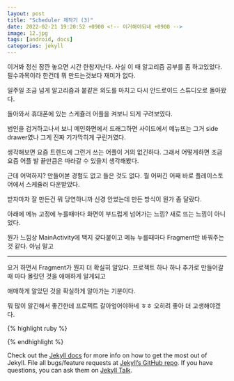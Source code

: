 ```yaml
---
layout: post
title: "Scheduler 제작기 (3)"
date: 2022-02-21 19:20:52 +0900 <!-- 이거해야되네 +0900 -->
image: 12.jpg
tags: [android, docs]
categories: jekyll
---
```


이거봐 정신 잠깐 놓으면 시간 한참지난다. 사실 이 때 알고리즘 공부를 좀 하고있었다. 필수과목이라 한건데 뭐 만드는것보다 재미가 없다.

일주일 조금 넘게 알고리즘과 붙같은 외도를 마치고 다시 안드로이드 스튜디오로 돌아왔다.

돌아와서 휴대폰에 있는 스케쥴러 어플을 켜보니 되게 구려보였다.

범인을 검거하고나서 보니 메인화면에서 드래그하면 사이드에서 메뉴뜨는 그거 side drawer였나 그게 진짜 기가막히게 구린거였다.

생각해보면 요즘 트렌드에 그런거 쓰는 어플이 거의 없긴하다. 그래서 어떻게하면 조금 요즘 어플 발 끝만큼은 따라갈 수 있을지 생각해봤다.

근데 어떡하지? 만들어본 경험도 없고 들은 것도 없다. 뭘 어쩌긴 어째 바로 플레이스토어에서 스케쥴러 다운받았다.

받자마자 잘 만든건 뭐 당연하니까 신경 안썼는데 만든 방식이 뭔가 좀 달랐다.

아래에 메뉴 고정에 누를때마다 화면이 부드럽게 넘어가는 느낌? 새로 뜨는 느낌이 아니었다.

뭔가 느낌상 MainActivity에 백지 갖다붙이고 메뉴 누를때마다 Fragment만 바꿔주는 것 같다. 아님 말고

---

요거 하면서 Fragment가 뭔지 더 확실히 알았다. 프로젝트 하나 하나 추가로 만들어갈 때 마다 몰랐던 것을 애매하게 알게되고

애매하게 알았던 것을 확실하게 알아가는 기분이다.

뭐 많이 알긴해서 좋긴한데 프로젝트 갈아엎어야하네 ㅎㅎ 오히려 좋아 더 고생해야겠다.

{% highlight ruby %}

{% endhighlight %}

Check out the [Jekyll docs][jekyll-docs] for more info on how to get the most out of Jekyll. File all bugs/feature requests at [Jekyll’s GitHub repo][jekyll-gh]. If you have questions, you can ask them on [Jekyll Talk][jekyll-talk].

[jekyll-docs]: https://jekyllrb.com/docs/home
[jekyll-gh]:   https://github.com/jekyll/jekyll
[jekyll-talk]: https://talk.jekyllrb.com/
